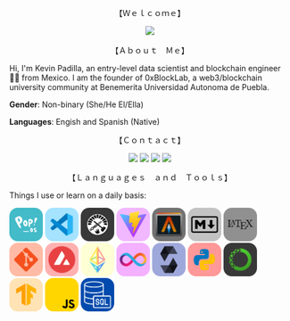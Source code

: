 
<p align="center">【Ｗｅｌｃｏｍｅ】</p>
 
<div id="header" align="center">
<img src="https://media.giphy.com/media/udK21RQeWtaGQ/giphy.gif" width="300"/>
</div>
<p></p>

<p align="center">【Ａｂｏｕｔ　Ｍｅ】</p>

Hi, I'm Kevin Padilla, an entry-level data scientist and blockchain engineer 👨‍💻 from Mexico. 
I am the founder of 0xBlockLab, a web3/blockchain university community at Benemerita Universidad Autonoma de Puebla.

**Gender**: Non-binary (She/He  El/Ella)

**Languages**: Engish and Spanish (Native) 

<p align="center">【Ｃｏｎｔａｃｔ】</p>


<p align="center">
<a href="https://www.linkedin.com/in/kevin-padilla-islas/"><img src="https://img.shields.io/badge/-Kevin Padilla-0077B5?style=flat&logo=Linkedin&logoColor=white"/></a>
<a href="https://twitter.com/jistro"><img src="https://img.shields.io/badge/-@jistro-1DA1F2?style=flat&logo=Twitter&logoColor=white"/></a>
<a href="https://jistro.eth.limo/"><img src="https://img.shields.io/badge/-jistro.eth-3C3C3D?style=flat&logo=Ethereum&logoColor=white"/></a>
<a href="mailto:kevin.padilla.islas@skiff.com"><img src="https://img.shields.io/badge/-kevin.padilla.islas%40skiff.com-D14836?style=flat&logo=Mail&logoColor=white"/></a>


<div/>

<div>
 <p align="center">【Ｌａｎｇｕａｇｅｓ　ａｎｄ　Ｔｏｏｌｓ】</p>
 <p></p>
 Things I use or learn on a daily basis:
 <p>
        <img src='img/pop_os_b.png'   width='60'>
        <img src='img/vs_code_b.png'  width='60'>
        <img src='img/foundry_b.png' width='60'>
        <img src='img/vite_b.png'    width='60'>
        <img src='img/alacritty_b.png'width='60'>
        <img src='img/markdown_b.png' width='60'>
        <img src='img/latex_b.png'    width='60'>
        <img src='img/git_b.png'      width='60'>
        <img src='img/avalanche_b.png'  width='60'>
        <img src='img/eth_b.png'        width='60'>
        <img src='img/icp_b.png'     width='60'>
        <img src='img/solidity_b.png'   width='60'>
        <img src='img/python_b.png'     width='60'>
        <img src='img/anaconda_b.png'   width='60'>
        <img src='img/tensorflow_b.png' width='60'>
        <img src='img/javascript_b.png' width='60'>
        <img src='img/sql_b.png'        width='60'>
</p>
</div>


